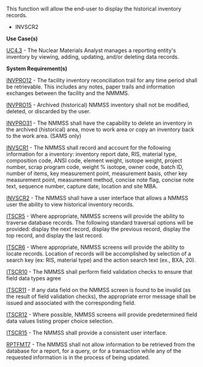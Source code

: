 This function will allow the end-user to display the historical inventory records.

- INVSCR2

**Use Case(s)**

<a href="https://dev.azure.com/Link-Technologies/NMMSS%20Requirements/_workitems/edit/687/" target="_blank">UC4.3</a> - The Nuclear Materials Analyst manages a reporting entity's inventory by viewing, adding, updating, and/or deleting data records.

**System Requirement(s)**

<a href="https://dev.azure.com/Link-Technologies/NMMSS%20Requirements/_workitems/edit/690/" target="_blank">INVPRO12</a> - The facility inventory reconciliation trail for any time period shall be retrievable. This includes any notes, paper trails and information exchanges between the facility and the NMMMS.

<a href="https://dev.azure.com/Link-Technologies/NMMSS%20Requirements/_workitems/edit/691/" target="_blank">INVPRO15</a> - Archived (historical) NMMSS inventory shall not be modified, deleted, or discarded by the user.

<a href="https://dev.azure.com/Link-Technologies/NMMSS%20Requirements/_workitems/edit/692/" target="_blank">INVPRO31</a> - The NMMSS shall have the capability to delete an inventory in the archived (historical) area, move to work area or copy an inventory back to the work area. (SAMS only)

<a href="https://dev.azure.com/Link-Technologies/NMMSS%20Requirements/_workitems/edit/693/" target="_blank">INVSCR1</a> - The NMMSS shall record and account for the following information for a inventory: inventory report date, RIS, material type, composition code, ANSI code, element weight, isotope weight, project number, scrap program code, weight % isotope, owner code, batch ID, number of items, key measurement point, measurement basis, other key measurement point, measurement method, concise note flag, concise note text, sequence number, capture date, location and site MBA.

<a href="https://dev.azure.com/Link-Technologies/NMMSS%20Requirements/_workitems/edit/694/" target="_blank">INVSCR2</a> - The NMMSS shall have a user interface that allows a NMMSS user the ability to view historical inventory records.

<a href="https://dev.azure.com/Link-Technologies/NMMSS%20Requirements/_workitems/edit/453/" target="_blank">ITSCR5</a> - Where appropriate, NMMSS screens will provide the ability to traverse database records. The following standard traversal options will be provided: display the next record, display the previous record, display the top record, and display the last record.

<a href="https://dev.azure.com/Link-Technologies/NMMSS%20Requirements/_workitems/edit/695/" target="_blank">ITSCR6</a> - Where appropriate, NMMSS screens will provide the ability to locate records. Location of records will be accomplished by selection of a search key (ex: RIS, material type) and the action search text (ex., BXA, 20).

<a href="https://dev.azure.com/Link-Technologies/NMMSS%20Requirements/_workitems/edit/696/" target="_blank">ITSCR10</a> - The NMMSS shall perform field validation checks to ensure that field data types agree

<a href="https://dev.azure.com/Link-Technologies/NMMSS%20Requirements/_workitems/edit/697/" target="_blank">ITSCR11</a> - If any data field on the NMMSS screen is found to be invalid (as the result of field validation checks), the appropriate error message shall be issued and associated with the corresponding field.

<a href="https://dev.azure.com/Link-Technologies/NMMSS%20Requirements/_workitems/edit/698/" target="_blank">ITSCR12</a> - Where possible, NMMSS screens will provide predetermined field data values listing proper choice selection.

<a href="https://dev.azure.com/Link-Technologies/NMMSS%20Requirements/_workitems/edit/640/" target="_blank">ITSCR15</a> - The NMMSS shall provide a consistent user interface.

<a href="https://dev.azure.com/Link-Technologies/NMMSS%20Requirements/_workitems/edit/636/" target="_blank">RPTFMT7</a> - The NMMSS shall not allow information to be retrieved from the database for a report, for a query, or for a transaction while any of the requested information is in the process of being updated.